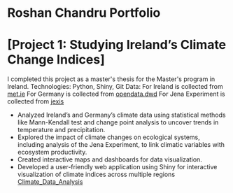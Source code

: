 #  Roshan Chandru Portfolio

# [Project 1: Studying Ireland’s Climate Change Indices] 
I completed this project as a master's thesis for the Master's program in Ireland.
Technologies: Python, Shiny, Git
Data: For Ireland is collected from [met.ie](https://www.met.ie/climate/climate-change-indices-etccdi)
      For Germany is collected from [opendata.dwd](https://opendata.dwd.de)
      For Jena Experiment is collected from [jexis](https://jexis.idiv.de/)
* Analyzed Ireland’s and Germany’s climate data using statistical methods like Mann-Kendall test and change point
analysis to uncover trends in temperature and precipitation.
* Explored the impact of climate changes on ecological systems, including analysis of the Jena Experiment, to link climatic
variables with ecosystem productivity.
* Created interactive maps and dashboards for data visualization.
* Developed a user-friendly web application using Shiny for interactive visualization of climate indices across multiple
regions [Climate_Data_Analysis](https://climatepredictions.shinyapps.io/apppy/)
